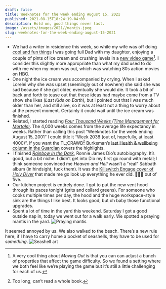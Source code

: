 ```yaml
---
draft: false
title: Weeknotes for the week ending August 15, 2021
published: 2021-08-15T18:24:19-04:00
description: Hold on, good things never last.
image: /assets/images/2021//mantis.jpeg
slug: weeknotes-for-the-week-ending-august-15-2021
---
```

- We had a writer in residence this week, so while my wife was off doing [cool and fun things](https://www.copperdogbooks.com/event/virtual-event-jodie-slaughter) I was going full Dad with my daughter, enjoying a couple of pints of ice cream and crushing levels in a [new video game](https://www.nintendo.com/games/detail/moving-out-switch/)[^1]. I consider this slightly more appropriate than what my dad used to do with me when my mom was out, which was watching 80s action movies on HBO.
- One night the ice cream was accompanied by crying. When I asked Lorelei why she was upset (seemingly out of nowhere) she said she was sad because if she got older, eventually she would die. It took a bit of back and forth to tease out that these ideas had maybe come from a TV show she likes (_Last Kids on Earth_), but I pointed out that I was much older than her, and still alive, so it was at least not a thing to worry about at the present moment. Certainly it could wait until the ice cream was finished.
- Related, I started reading [_Four Thousand Weeks (Time Management for Mortals)_](https://www.indiebound.org/book/9780374159122). The 4,000 weeks comes from the average life expectancy in weeks. Rather than calling this post “Weeknotes for the week ending August 15, 2001” I could title it “Week 2038 (out of, hopefully, at least 4000)”. If you want the TL;CRAWB[^2] Burkeman’s [last Health & wellbeing column in the Guardian](https://www.theguardian.com/lifeandstyle/2020/sep/04/oliver-burkemans-last-column-the-eight-secrets-to-a-fairly-fulfilled-life#comments) covers the highlights.
- I finished [_Rainbow In the Dark_](https://www.builtwith.coffee/books/2021/rainbow-in-the-dark), Ronnie James Dio’s autobiography. It’s good, but a bit niche. I didn’t get into Dio my first go round with metal; I think someone convinced me _Heaven and Hell_ wasn’t a “real” Sabbath album (in hindsight, fuck them). It was the [Killswitch Engage cover of _Holy Diver_](https://www.youtube.com/watch?v=NR7dG_m3MsI) that made me go look up everything he ever did. 🤘🤘🤘 out of five.
- Our kitchen project is entirely done. I got to put the new vent hood through its paces tonight (grits and collard greens). For someone who cooks multiple times per day, the hood and the huge workspace-style sink are the things I like best. It looks good, but oh baby those functional upgrades.
- Spent a lot of time in the yard this weekend. Saturday I got a good outside nap in, today we went out for a walk early. We spotted a praying mantis in the yard.
![Praying mantis](/assets/images/2021//mantis.jpeg)

It seemed annoyed by us. We also walked to the beach. There’s a new rule here, if I have to carry home a pocket of seashells, they have to be used for _something_.
![Seashell art](/assets/images/2021//she-glues-seashells-from-the-seashore.jpeg)

[^1]: A very cool thing about _Moving Out_ is that you can can adjust a bunch of properties that affect the game difficulty. So we found a setting where we both feel like we’re playing the game but it’s still a little challenging for each of us.
[^2]: Too long; can’t read a whole book.